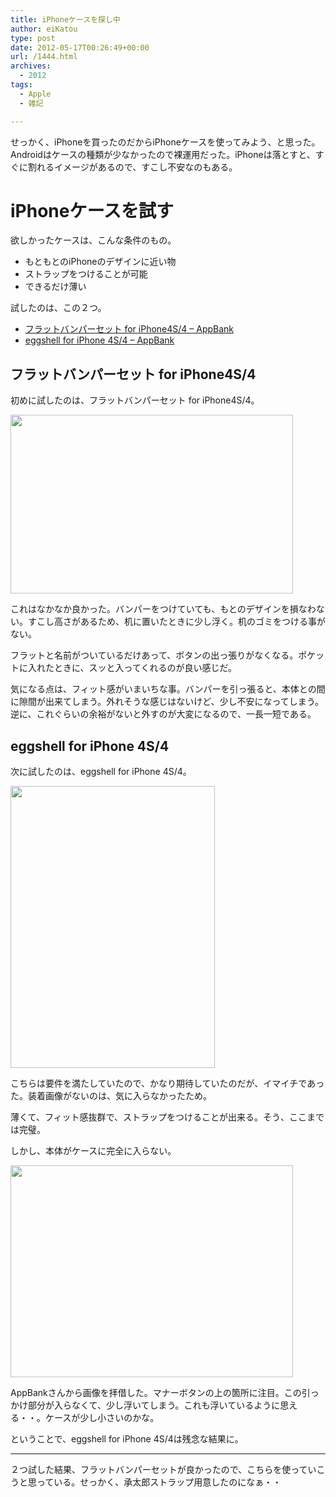 ```yaml
---
title: iPhoneケースを探し中
author: eiKatou
type: post
date: 2012-05-17T00:26:49+00:00
url: /1444.html
archives:
  - 2012
tags:
  - Apple
  - 雑記

---
```

せっかく、iPhoneを買ったのだからiPhoneケースを使ってみよう、と思った。Androidはケースの種類が少なかったので裸運用だった。iPhoneは落とすと、すぐに割れるイメージがあるので、すこし不安なのもある。

# iPhoneケースを試す

欲しかったケースは、こんな条件のもの。

  * もともとのiPhoneのデザインに近い物
  * ストラップをつけることが可能
  * できるだけ薄い

試したのは、この２つ。

  * [フラットバンパーセット for iPhone4S/4 &#8211; AppBank][1]
  * [eggshell for iPhone 4S/4 &#8211; AppBank][2]

## フラットバンパーセット for iPhone4S/4

初めに試したのは、フラットバンパーセット for iPhone4S/4。
  
[<img src="http://eikatou.net/blog/wp-content/blog/uploads/2012/05/20120517a.jpg" alt="" title="20120517a" width="452" height="286" class="alignnone size-full wp-image-1449" srcset="/uploads/2012/05/20120517a.jpg 452w, /blog/uploads/2012/05/20120517a-300x189.jpg 300w" sizes="(max-width: 452px) 100vw, 452px" />][3] 

これはなかなか良かった。バンパーをつけていても、もとのデザインを損なわない。すこし高さがあるため、机に置いたときに少し浮く。机のゴミをつける事がない。

<!--more-->

フラットと名前がついているだけあって、ボタンの出っ張りがなくなる。ポケットに入れたときに、スッと入ってくれるのが良い感じだ。 

気になる点は、フィット感がいまいちな事。バンパーを引っ張ると、本体との間に隙間が出来てしまう。外れそうな感じはないけど、少し不安になってしまう。逆に、これぐらいの余裕がないと外すのが大変になるので、一長一短である。 

## eggshell for iPhone 4S/4

次に試したのは、eggshell for iPhone 4S/4。
  
[<img src="http://eikatou.net/blog/wp-content/blog/uploads/2012/05/20120517b.jpg" alt="" title="20120517b" width="327" height="451" class="alignnone size-full wp-image-1448" srcset="/uploads/2012/05/20120517b.jpg 327w, /blog/uploads/2012/05/20120517b-217x300.jpg 217w" sizes="(max-width: 327px) 100vw, 327px" />][4] 

こちらは要件を満たしていたので、かなり期待していたのだが、イマイチであった。装着画像がないのは、気に入らなかったため。

薄くて、フィット感抜群で、ストラップをつけることが出来る。そう、ここまでは完璧。

しかし、本体がケースに完全に入らない。
  
[<img src="http://eikatou.net/blog/wp-content/blog/uploads/2012/05/20120517c.jpg" alt="" title="20120517c" width="452" height="339" class="alignnone size-full wp-image-1447" srcset="/uploads/2012/05/20120517c.jpg 452w, /blog/uploads/2012/05/20120517c-300x225.jpg 300w, /blog/uploads/2012/05/20120517c-400x300.jpg 400w" sizes="(max-width: 452px) 100vw, 452px" />][5]
  
AppBankさんから画像を拝借した。マナーボタンの上の箇所に注目。この引っかけ部分が入らなくて、少し浮いてしまう。これも浮いているように思える・・。ケースが少し小さいのかな。

ということで、eggshell for iPhone 4S/4は残念な結果に。

* * *

２つ試した結果、フラットバンパーセットが良かったので、こちらを使っていこうと思っている。せっかく、承太郎ストラップ用意したのになぁ・・

 [1]: http://www.appbank.net/2012/04/26/goods-books/402175.php
 [2]: http://www.appbank.net/2011/11/29/iphone-news/329589.php
 [3]: http://eikatou.net/blog/wp-content/blog/uploads/2012/05/20120517a.jpg
 [4]: http://eikatou.net/blog/wp-content/blog/uploads/2012/05/20120517b.jpg
 [5]: http://eikatou.net/blog/wp-content/blog/uploads/2012/05/20120517c.jpg
